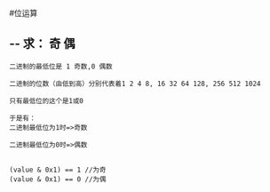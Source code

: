 #位运算

##   -- 求： 奇 偶  

    二进制的最低位是 1 奇数,0 偶数
    
    二进制的位数（由低到高）分别代表着1 2 4 8, 16 32 64 128, 256 512 1024
    
    只有最低位的这个是1或0
    
    于是有：
    二进制最低位为1时=>奇数
    
    二进制最低位为0时=>偶数

````

(value & 0x1) == 1 //为奇
(value & 0x1) == 0 //为偶
 
````

## 
